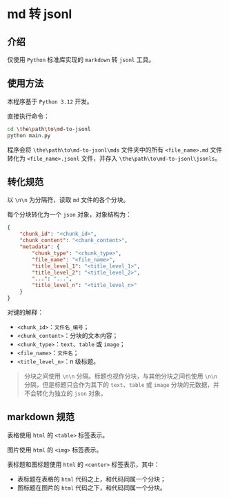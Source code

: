 # md 转 jsonl

## 介绍

仅使用 `Python` 标准库实现的 `markdown` 转 `jsonl` 工具。

## 使用方法

本程序基于 `Python 3.12` 开发。

直接执行命令：

```bash
cd \the\path\to\md-to-jsonl
python main.py
```

程序会将 `\the\path\to\md-to-jsonl\mds` 文件夹中的所有 `<file_name>.md` 文件转化为 `<file_name>.jsonl` 文件，并存入 `\the\path\to\md-to-jsonl\jsonls`。

## 转化规范

以 `\n\n` 为分隔符，读取 `md` 文件的各个分块。

每个分块转化为一个 `json` 对象，对象结构为：

```json
{
    "chunk_id": "<chunk_id>",
    "chunk_content": "<chunk_content>",
    "metadata": {
        "chunk_type": "<chunk_type>",
        "file_name": "<file_name>",
        "title_level_1": "<title_level_1>",
        "title_level_2": "<title_level_2>",
        "...": "...",
        "title_level_n": "<title_level_n>"
    }
}
```

对键的解释：

- `<chunk_id>`：`文件名_编号`；
- `<chunk_content>`：分块的文本内容；
- `<chunk_type>`：`text`、`table` 或 `image`；
- `<file_name>`：`文件名`；
- `<title_level_n>`：n 级标题。

> 分块之间使用 `\n\n` 分隔。标题也视作分块，与其他分块之间也使用 `\n\n` 分隔，但是标题只会作为其下的 `text`、`table` 或 `image` 分块的元数据，并不会转化为独立的 `json` 对象。

## markdown 规范

表格使用 `html` 的 `<table>` 标签表示。

图片使用 `html` 的 `<img>` 标签表示。

表标题和图标题使用 `html` 的 `<center>` 标签表示，其中：

- 表标题在表格的 `html` 代码之上，和代码同属一个分块；
- 图标题在图片的 `html` 代码之下，和代码同属一个分块。
